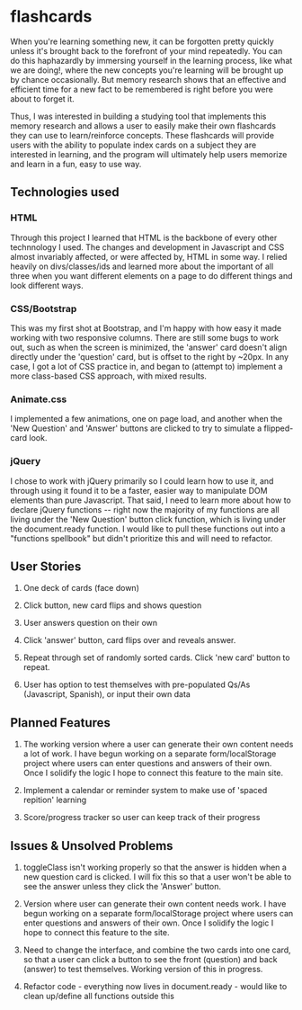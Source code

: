 
# flashcards

When you're learning something new, it can be forgotten pretty quickly unless it's brought back to the forefront of your mind repeatedly. You can do this haphazardly by immersing yourself in the learning process, like what we are doing!, where the new concepts you're learning will be brought up by chance occasionally. But memory research shows that an effective and efficient time for a new fact to be remembered is right before you were about to forget it. 

Thus, I was interested in building a studying tool that implements this memory research and allows a user to easily make their own flashcards they can use to learn/reinforce concepts. These flashcards will provide users with the ability to populate index cards on a subject they are interested in learning, and the program will ultimately help users memorize and learn in a fun, easy to use way.




## Technologies used

### HTML
Through this project I learned that HTML is the backbone of every other technnology I used. The changes and development in Javascript and CSS almost invariably affected, or were affected by, HTML in some way. I relied heavily on divs/classes/ids and learned more about the important of all three when you want different elements on a page to do different things and look different ways.

### CSS/Bootstrap
This was my first shot at Bootstrap, and I'm happy with how easy it made working with two responsive columns. There are still some bugs to work out, such as when the screen is minimized, the 'answer' card doesn't align directly under the 'question' card, but is offset to the right by ~20px. In any case, I got a lot of CSS practice in, and began to (attempt to) implement a more class-based CSS approach, with mixed results.

### Animate.css
I implemented a few animations, one on page load, and another when the 'New Question' and 'Answer' buttons are clicked to try to simulate a flipped-card look.

### jQuery
I chose to work with jQuery primarily so I could learn how to use it, and through using it found it to be a faster, easier way to manipulate DOM elements than pure Javascript. That said, I need to learn more about how to declare jQuery functions -- right now the majority of my functions are all living under the 'New Question' button click function, which is living under the document.ready function. I would like to pull these functions out into a "functions spellbook" but didn't prioritize this and will need to refactor. 


## User Stories
1. One deck of cards (face down)

2. Click button, new card flips and shows question

3. User answers question on their own

4. Click 'answer' button, card flips over and reveals answer. 

5. Repeat through set of randomly sorted cards. Click 'new card' button to repeat.

6. User has option to test themselves with pre-populated Qs/As (Javascript, Spanish), or input their own data

## Planned Features
1. The working version where a user can generate their own content needs a lot of work. I have begun working on a separate form/localStorage project where users can enter questions and answers of their own. Once I solidify the logic I hope to connect this feature to the main site.

2. Implement a calendar or reminder system to make use of 'spaced repition' learning

3. Score/progress tracker so user can keep track of their progress

## Issues & Unsolved Problems

1. toggleClass isn't working properly so that the answer is hidden when a new question card is clicked. I will fix this so that a user won't be able to see the answer unless they click the 'Answer' button.

2. Version where user can generate their own content needs work. I have begun working on a separate form/localStorage project where users can enter questions and answers of their own. Once I solidify the logic I hope to connect this feature to the site.

3. Need to change the interface, and combine the two cards into one card, so that a user can click a button to see the front (question) and back (answer) to test themselves. Working version of this in progress. 

4. Refactor code - everything now lives in document.ready - would like to clean up/define all functions outside this

